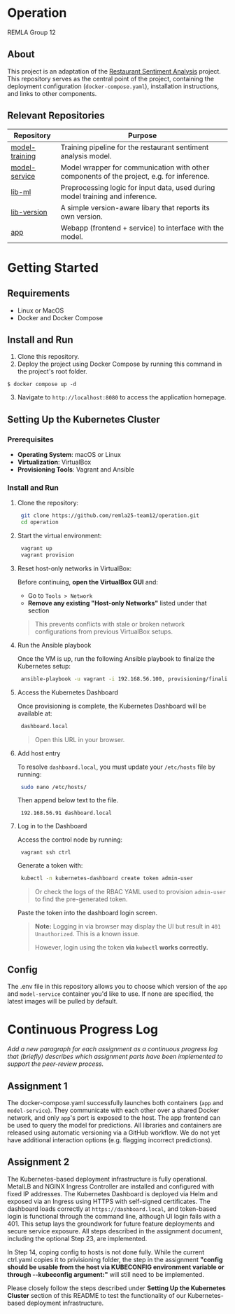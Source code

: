 # Operation

REMLA Group 12

## About

This project is an adaptation of the [Restaurant Sentiment Analysis](https://github.com/proksch/restaurant-sentiment) project.
This repository serves as the central point of the project, containing the deployment configuration (`docker-compose.yaml`), installation instructions, and links to other components.

## Relevant Repositories

| Repository                                                         | Purpose                                                                                   |
| ------------------------------------------------------------------ | ----------------------------------------------------------------------------------------- |
| [model-training](https://github.com/remla25-team12/model-training) | Training pipeline for the restaurant sentiment analysis model.                            |
| [model-service](https://github.com/remla25-team12/model-service)   | Model wrapper for communication with other components of the project, e.g. for inference. |
| [lib-ml](https://github.com/remla25-team12/lib-ml)                 | Preprocessing logic for input data, used during model training and inference.             |
| [lib-version](https://github.com/remla25-team12/lib-version)       | A simple version-aware libary that reports its own version.                               |
| [app](https://github.com/remla25-team12/app)                       | Webapp (frontend + service) to interface with the model.                                  |

# Getting Started

## Requirements

- Linux or MacOS
- Docker and Docker Compose

## Install and Run

1. Clone this repository.
2. Deploy the project using Docker Compose by running this command in the project's root folder.

```
$ docker compose up -d
```

3. Navigate to `http://localhost:8080` to access the application homepage.

## Setting Up the Kubernetes Cluster

### Prerequisites

- **Operating System**: macOS or Linux
- **Virtualization**: VirtualBox
- **Provisioning Tools**: Vagrant and Ansible

### Install and Run

1. Clone the repository:

   ```bash
    git clone https://github.com/remla25-team12/operation.git
    cd operation
   ```

2. Start the virtual environment:

   ```bash
    vagrant up
    vagrant provision
   ```

3. Reset host-only networks in VirtualBox:

   Before continuing, **open the VirtualBox GUI** and:

   - Go to `Tools > Network`
   - **Remove any existing "Host-only Networks"** listed under that section

   > This prevents conflicts with stale or broken network configurations from previous VirtualBox setups.

4. Run the Ansible playbook

   Once the VM is up, run the following Ansible playbook to finalize the Kubernetes setup:

   ```bash
    ansible-playbook -u vagrant -i 192.168.56.100, provisioning/finalization.yml
   ```

5. Access the Kubernetes Dashboard

   Once provisioning is complete, the Kubernetes Dashboard will be available at:

   ```bash
    dashboard.local
   ```

   > Open this URL in your browser.

6. Add host entry

   To resolve `dashboard.local`, you must update your `/etc/hosts` file by running:

   ```bash
    sudo nano /etc/hosts/
   ```

   Then append below text to the file.

   ```plaintext
    192.168.56.91 dashboard.local
   ```

7. Log in to the Dashboard

   Access the control node by running:

   ```
    vagrant ssh ctrl
   ```

   Generate a token with:

   ```bash
    kubectl -n kubernetes-dashboard create token admin-user
   ```

   > Or check the logs of the RBAC YAML used to provision `admin-user` to find the pre-generated token.

   Paste the token into the dashboard login screen.

   > **Note:** Logging in via browser may display the UI but result in `401 Unauthorized`. This is a known issue.
   >
   > However, login using the token **via `kubectl` works correctly.**

## Config

The .env file in this repository allows you to choose which version of the `app` and `model-service` container you'd like to use. If none are specified, the latest images will be pulled by default.

# Continuous Progress Log

_Add a new paragraph for each assignment as a continuous progress log that (briefly) describes which assignment parts have been implemented to support the peer-review process._

## Assignment 1

The docker-compose.yaml successfully launches both containers (`app` and `model-service`). They communicate with each other over a shared Docker network, and only `app`'s port is exposed to the host. The app frontend can be used to query the model for predictions. All libraries and containers are released using automatic versioning via a GitHub workflow. We do not yet have additional interaction options (e.g. flagging incorrect predictions).

## Assignment 2

The Kubernetes-based deployment infrastructure is fully operational. MetalLB and NGINX Ingress Controller are installed and configured with fixed IP addresses. The Kubernetes Dashboard is deployed via Helm and exposed via an Ingress using HTTPS with self-signed certificates. The dashboard loads correctly at `https://dashboard.local`, and token-based login is functional through the command line, although UI login fails with a 401. This setup lays the groundwork for future feature deployments and secure service exposure. All steps described in the assignment document, including the optional Step 23, are implemented.

In Step 14, coping config to hosts is not done fully. While the current ctrl.yaml copies it to privisioning folder, the step in the assignment **"config should be usable from the host via KUBECONFIG environment variable or through --kubeconfig argument:"** will still need to be implemented.

Please closely follow the steps described under **Setting Up the Kubernetes Cluster** section of this README to test the functionality of our Kubernetes-based deployment infrastructure.
